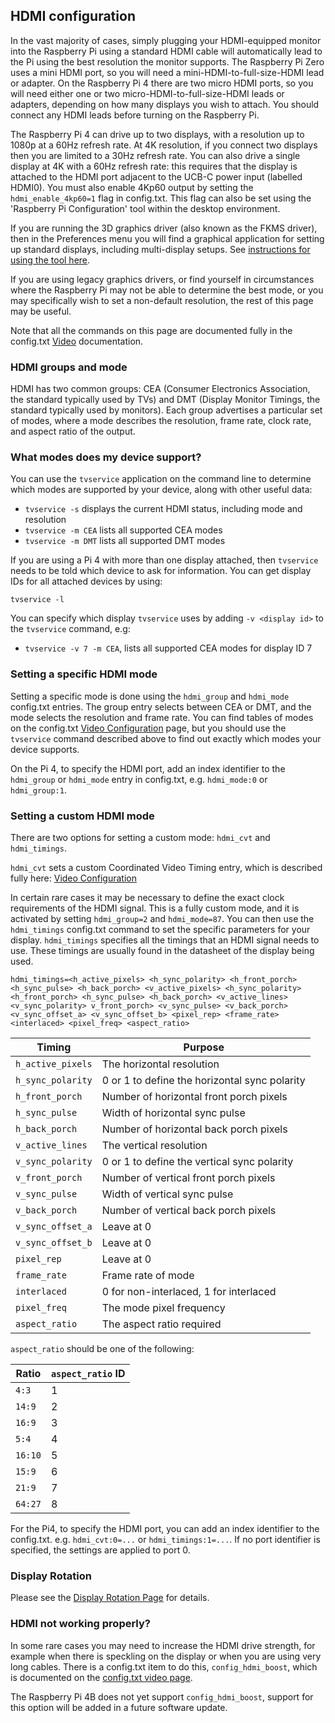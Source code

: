 ## HDMI configuration

In the vast majority of cases, simply plugging your HDMI-equipped monitor into the Raspberry Pi using a standard HDMI cable will automatically lead to the Pi using the best resolution the monitor supports. The Raspberry Pi Zero uses a mini HDMI port, so you will need a mini-HDMI-to-full-size-HDMI lead or adapter. On the Raspberry Pi 4 there are two micro HDMI ports, so you will need either one or two micro-HDMI-to-full-size-HDMI leads or adapters, depending on how many displays you wish to attach. You should connect any HDMI leads before turning on the Raspberry Pi.

The Raspberry Pi 4 can drive up to two displays, with a resolution up to 1080p at a 60Hz refresh rate. At 4K resolution, if you connect two displays then you are limited to a 30Hz refresh rate. You can also drive a single display at 4K with a 60Hz refresh rate: this requires that the display is attached to the HDMI port adjacent to the UCB-C power input (labelled HDMI0). You must also enable 4Kp60 output by setting the `hdmi_enable_4kp60=1` flag in config.txt. This flag can also be set using the 'Raspberry Pi Configuration' tool within the desktop environment.

If you are running the 3D graphics driver (also known as the FKMS driver), then in the Preferences menu you will find a graphical application for setting up standard displays, including multi-display setups. See [instructions for using the tool here](arandr.md).

If you are using legacy graphics drivers, or find yourself in circumstances where the Raspberry Pi may not be able to determine the best mode, or you may specifically wish to set a non-default resolution, the rest of this page may be useful.

Note that all the commands on this page are documented fully in the config.txt [Video](config-txt/video.md) documentation.

### HDMI groups and mode 

HDMI has two common groups: CEA (Consumer Electronics Association, the standard typically used by TVs) and DMT (Display Monitor Timings, the standard typically used by monitors). Each group advertises a particular set of modes, where a mode describes the resolution, frame rate, clock rate, and aspect ratio of the output.

### What modes does my device support?

You can use the `tvservice` application on the command line to determine which modes are supported by your device, along with other useful data:

+ `tvservice -s` displays the current HDMI status, including mode and resolution
+ `tvservice -m CEA` lists all supported CEA modes  
+ `tvservice -m DMT` lists all supported DMT modes  

If you are using a Pi 4 with more than one display attached, then `tvservice` needs to be told which device to ask for information. You can get display IDs for all attached devices by using: 

`tvservice -l`

You can specify which display `tvservice` uses by adding `-v <display id>` to the `tvservice` command, e.g:

+ `tvservice -v 7 -m CEA`, lists all supported CEA modes for display ID 7

### Setting a specific HDMI mode

Setting a specific mode is done using the `hdmi_group` and `hdmi_mode` config.txt entries. The group entry selects between CEA or DMT, and the mode selects the resolution and frame rate. You can find tables of modes on the config.txt [Video Configuration](config-txt/video.md) page, but you should use the `tvservice` command described above to find out exactly which modes your device supports.

On the Pi 4, to specify the HDMI port, add an index identifier to the `hdmi_group` or `hdmi_mode` entry in config.txt, e.g. `hdmi_mode:0` or `hdmi_group:1`.

### Setting a custom HDMI mode

There are two options for setting a custom mode: `hdmi_cvt` and `hdmi_timings`. 

`hdmi_cvt` sets a custom Coordinated Video Timing entry, which is described fully here: [Video Configuration](config-txt/video.md#Custom%20Mode)

In certain rare cases it may be necessary to define the exact clock requirements of the HDMI signal. This is a fully custom mode, and it is activated by setting `hdmi_group=2` and `hdmi_mode=87`. You can then use the `hdmi_timings` config.txt command to set the specific parameters for your display. 
`hdmi_timings` specifies all the timings that an HDMI signal needs to use. These timings are usually found in the datasheet of the display being used.

`hdmi_timings=<h_active_pixels> <h_sync_polarity> <h_front_porch> <h_sync_pulse> <h_back_porch> <v_active_pixels> <h_sync_polarity> <h_front_porch> <h_sync_pulse> <h_back_porch> <v_active_lines> <v_sync_polarity> v_front_porch> <v_sync_pulse> <v_back_porch> <v_sync_offset_a> <v_sync_offset_b> <pixel_rep> <frame_rate> <interlaced> <pixel_freq> <aspect_ratio>`

| Timing        | Purpose       |
| ------------- | ------------- |
| `h_active_pixels`     | The horizontal resolution |
| `h_sync_polarity`     | 0 or 1 to define the horizontal sync polarity      | 
| `h_front_porch` | Number of horizontal front porch pixels      |
| `h_sync_pulse` | Width of horizontal sync pulse    |
| `h_back_porch` | Number of horizontal back porch pixels    | 
| `v_active_lines` | The vertical resolution    | 
| `v_sync_polarity` | 0 or 1 to define the vertical sync polarity      | 
| `v_front_porch` | Number of vertical front porch pixels     | 
| `v_sync_pulse` | Width of vertical sync pulse     | 
| `v_back_porch` | Number of vertical back porch pixels     | 
| `v_sync_offset_a` | Leave at 0     | 
| `v_sync_offset_b` | Leave at 0     | 
| `pixel_rep` | Leave at 0     | 
| `frame_rate` | Frame rate of mode      |
| `interlaced` | 0 for non-interlaced, 1 for interlaced    | 
| `pixel_freq` | The mode pixel frequency     | 
| `aspect_ratio` | The aspect ratio required      | 

`aspect_ratio` should be one of the following:

| Ratio | `aspect_ratio` ID |
|-------|----|
| `4:3` | 1  |  
|`14:9` | 2  |
|`16:9` | 3  |
|`5:4`  | 4  |
|`16:10`| 5  | 
|`15:9` | 6  |
|`21:9` | 7  |
|`64:27`| 8  |

For the Pi4, to specify the HDMI port, you can add an index identifier to the config.txt. e.g. `hdmi_cvt:0=...` or `hdmi_timings:1=...`. If no port identifier is specified, the settings are applied to port 0.

### Display Rotation

Please see the [Display Rotation Page](./display_rotation.md) for details.

### HDMI not working properly?

In some rare cases you may need to increase the HDMI drive strength, for example when there is speckling on the display or when you are using very long cables. There is a config.txt item to do this, `config_hdmi_boost`, which is documented on the [config.txt video page](config-txt/video.md).

The Raspberry Pi 4B does not yet support `config_hdmi_boost`, support for this option will be added in a future software update.
